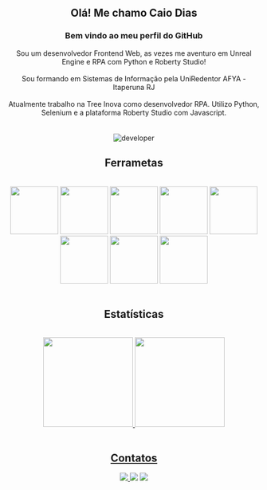 <div align="center"> 
    <h2> Olá! Me chamo Caio Dias </h2>
    <h3 align="center"> Bem vindo ao meu perfil do GitHub </h3>
    Sou um desenvolvedor Frontend Web, as vezes me aventuro em Unreal Engine e RPA com Python e Roberty Studio!<br><br>
    Sou formando em Sistemas de Informação pela UniRedentor AFYA - Itaperuna RJ<br><br>
    Atualmente trabalho na Tree Inova como desenvolvedor RPA. Utilizo Python, Selenium e a plataforma Roberty Studio com Javascript.<br><br>
</div>

<br>

<div align="center">
    <img alt="developer" src="https://www.mygo.ge/uploads/blog/1584023795.jpg">
</div>


<div align= " center " > 
    <h2> Ferrametas </h2> 
</div>

<br>

<div align="center">
    <img src="https://cdn.jsdelivr.net/gh/devicons/devicon/icons/html5/html5-original.svg" width="96" height="96"/>
    <img src="https://cdn.jsdelivr.net/gh/devicons/devicon/icons/css3/css3-original.svg" width="96" height="96"/>
    <img src="https://cdn.jsdelivr.net/gh/devicons/devicon/icons/javascript/javascript-original.svg" width="96" height="96"/>
    <img src="https://cdn.jsdelivr.net/gh/devicons/devicon/icons/typescript/typescript-original.svg" width="96" height="96"/>
    <img src="https://cdn.jsdelivr.net/gh/devicons/devicon/icons/react/react-original.svg" width="96" height="96"/>        
    <img src="https://cdn.jsdelivr.net/gh/devicons/devicon/icons/nextjs/nextjs-line.svg" width="96" height="96"/>
    <img src="https://cdn.jsdelivr.net/gh/devicons/devicon@latest/icons/tailwindcss/tailwindcss-original.svg" width="96" height="96"/>          
    <img src="https://cdn.jsdelivr.net/gh/devicons/devicon/icons/git/git-original.svg" width="96" height="96"/>
</div>

<br>

<div align= " center " > 
    <h2> Estatísticas </h2> 
</div>

<br>

<div align="center">
    <a href="https://github.com/CaioCozendey" target="_blank">
    <img height="180em" src="https://github-readme-stats.vercel.app/api/top-langs/?username=CaioCozendey&layout=compact&langs_count=7&theme=dracula"/>
    <img height="180em" src="https://github-readme-stats.vercel.app/api?username=CaioCozendey&show_icons=true&theme=dracula&include_all_commits=true&count_private=true"/>
</div>
          
<br>
          
<div align= " center " > 
    <h2> Contatos </h2> 
</div>
          
<div align="center">
    <a href="mailto:caiodh22@gmail.com" target="_blank"> <img src="https://img.shields.io/badge/Gmail-D14836?style=for-the-badge&logo=gmail&logoColor=white"> </a>  
    <a href="https://api.whatsapp.com/send?phone=5522998562641" target = " _blank "><img src="https://img.shields.io/badge/WhatsApp-25D366?style=for-the-badge&logo=whatsapp&logoColor=white"></a>  
    <a href="https://www.linkedin.com/in/caio-dias-cozendey-502a1418a/" target="_blank"> <img src="https://img.shields.io/badge/LinkedIn-0077B5?style=for-the-badge&logo=linkedin&logoColor=white"></a>  
</div>
